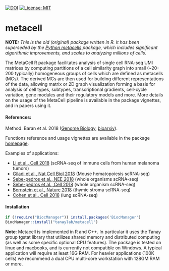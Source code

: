 [![DOI](https://zenodo.org/badge/196806305.svg)](https://zenodo.org/badge/latestdoi/196806305) [![License: MIT](https://img.shields.io/badge/License-MIT-yellow.svg)](https://opensource.org/licenses/MIT)

metacell
========

**NOTE:** _This is the old (original) package written in R. It has been superseded by the [Python metacells](https://github.com/tanaylab/metacells) package, which includes significant algorithmic improvements, and scales to analyzing millions of cells._

The MetaCell R package facilitates analysis of single cell RNA-seq UMI matrices by computing partitions of a cell similarity graph into small (~20-200 typically) homogeneous groups of cells which are defined as metacells (MCs). The derived MCs are then used for building different representations of the data, allowing matrix or 2D graph visualization forming a basis for analysis of cell types, subtypes, transcriptional gradients, cell-cycle variation, gene modules and their regulatory models and more. More details on the usage of the MetaCell pipeline is available in the package vignettes, and in papers using it.

#### References:

Method: Baran et al. 2018 ([Genome Biology](https://genomebiology.biomedcentral.com/articles/10.1186/s13059-019-1812-2), [bioarxiv](https://www.biorxiv.org/content/early/2018/10/08/437665)).

Functions reference and usage vignettes are available in the package [homepage](https://tanaylab.github.io/metacell).

Examples of applications:

-   [Li et al., Cell 2018](https://www.sciencedirect.com/science/article/pii/S009286741831568X) (scRNA-seq of immune cells from human melanoma tumors)
-   [Giladi et al., Nat Cell Biol 2018](http://www.nature.com/articles/s41556-018-0121-4) (Mouse hematopoiesis scRNA-seq)
-   [Sebe-pedros et al., NEE 2018](https://www.nature.com/articles/s41559-018-0575-6) (whole organisms scRNA-seq)
-   [Sebe-pedros et al., Cell 2018](https://www.cell.com/cell/abstract/S0092-8674(18)30596-8) (whole organism scRNA-seq)
-   [Bornstein et al., Nature 2018](https://www.nature.com/articles/s41586-018-0346-1) (thymic stroma scRNA-seq)
-   [Cohen et al., Cell 2018](https://www.cell.com/cell/fulltext/S0092-8674(18)31181-4) (lung scRNA-seq)

#### Installation

``` r
if (!require("BiocManager")) install.packages('BiocManager') 
BiocManager::install("tanaylab/metacell")
```

**Note**: Metacell is implemented in R and C++. In particular it uses the Tanay group tgstat library that utilizes shared memory and distributed computing (as well as some specific optional CPU features). The package is tested on linux and macbooks, and is currently not compatible on Windows. A typical application will require at least 16G RAM. For heavier applications (100K cells) we recommend a dual CPU multi-core workstation with 128GM RAM or more.
